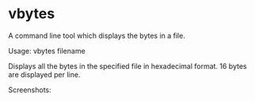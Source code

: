 # vbytes
A command line tool which displays the bytes in a file.

Usage: vbytes filename

Displays all the bytes in the specified file in hexadecimal format.
16 bytes are displayed per line.

Screenshots:
